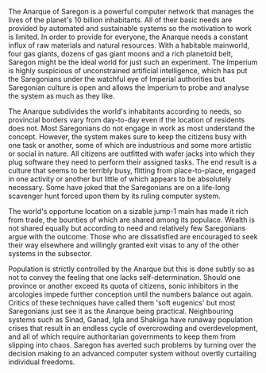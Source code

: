 
The Anarque of Saregon is a powerful computer network that manages the lives of the planet's 10 billion inhabitants. All of their basic needs are provided by automated and sustainable systems so the motivation to work is limited. In order to provide for everyone, the Anarque needs a constant influx of raw materials and natural resources. With a habitable mainworld, four gas giants, dozens of gas giant moons and a rich planetoid belt, Saregon might be the ideal world for just such an experiment. The Imperium is highly suspicious of unconstrained artificial intelligence, which has put the Saregonians under the watchful eye of Imperial authorities but Saregonian culture is open and allows the Imperium to probe and analyse the system as much as they like.

The Anarque subdivides the world's inhabitants according to needs, so provincial borders vary from day-to-day even if the location of residents does not. Most Saregonians do not engage in work as most understand the concept. However, the system makes sure to keep the citizens busy with one task or another, some of which are industrious and some more artistic or social in nature. All citizens are outfitted with wafer jacks into which they plug software they need to perform their assigned tasks. The end result is a culture that seems to be terribly busy, flitting from place-to-place, engaged in one activity or another but little of which appears to be absolutely necessary. Some have joked that the Saregonians are on a life-long scavenger hunt forced upon them by its ruling computer system.

The world's opportune location on a sizable jump-1 main has made it rich from trade, the bounties of which are shared among its populace. Wealth is not shared equally but according to need and relatively few Saregonians argue with the outcome. Those who are dissatisfied are encouraged to seek their way elsewhere and willingly granted exit visas to any of the other systems in the subsector.

Population is strictly controlled by the Anarque but this is done subtly so as not to convey the feeling that one lacks self-determination. Should one province or another exceed its quota of citizens, sonic inhibitors in the arcologies impede further conception until the numbers balance out again. Critics of these techniques have called them 'soft eugenics' but most Saregonians just see it as the Anarque being practical. Neighbouring systems such as Sinad, Ganad, Igla and Shakiiga have runaway population crises that result in an endless cycle of overcrowding and overdevelopment, and all of which require authoritarian governments to keep them from slipping into chaos. Saregon has averted such problems by turning over the decision making to an advanced computer system without overtly curtailing individual freedoms.
